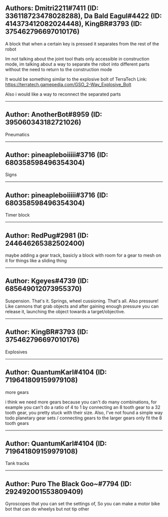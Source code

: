 ## Authors: Dmitri2211#7411 (ID: 336118723478028288), Da Bald Eagul#4422 (ID: 414373412082024448), KingBR#3793 (ID: 375462796697010176)

A block that when a certain key is pressed it separates from the rest of the robot

Im not talking about the joint tool thats only accessible in construction mode, im talking about a way to separate the robot into different parts without the need to return to the construction mode

It would be something similar to the explosive bolt of TerraTech
Link: https://terratech.gamepedia.com/GSO_2-Way_Explosive_Bolt

Also i would like a way to reconnect the separated parts

---------------------------------------------

## Author: AnotherBot#8959 (ID: 395060343182721026)

Pneumatics

---------------------------------------------

## Author: pineapleboiiiii#3716 (ID: 680358598496354304)

Signs

---------------------------------------------

## Author: pineapleboiiiii#3716 (ID: 680358598496354304)

Timer block

---------------------------------------------

## Author: RedPug#2981 (ID: 244646265382502400)

maybe adding a gear track, basicly a block with room for a gear to mesh on it
for things like a sliding thing

---------------------------------------------

## Author: Kgeyes#4739 (ID: 685649012073955370)

Suspension. That's it. Springs, wheel cussioning. That's all.
Also pressure! Like cannons that grab objects and after gaining enough pressure  you can release it, launching the object towards a target/objective.

---------------------------------------------

## Author: KingBR#3793 (ID: 375462796697010176)

Explosives

---------------------------------------------

## Author: QuantumKarl#4104 (ID: 719641809159979108)

more gears

i think we need more gears because you can't do many combinations, for example you can't do a ratio of 4 to 1 by connecting an 8 tooth gear to a 32 tooth gear, you pretty stuck with their size. Also, I've not found a simple way todo planetary gear sets / connecting gears to the larger gears only fit the 8 tooth gears

---------------------------------------------

## Author: QuantumKarl#4104 (ID: 719641809159979108)

Tank tracks

---------------------------------------------

## Author: Puro The Black Goo~#7794 (ID: 292492001553809409)

Gyroscopes that you can set the settings of, So you can make a motor bike bot that can do wheelys but not tip other